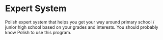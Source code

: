 # Expert System
Polish expert system that helps you get your way around primary school / junior high school based on your grades and interests.
You should probably know Polish to use this program.
